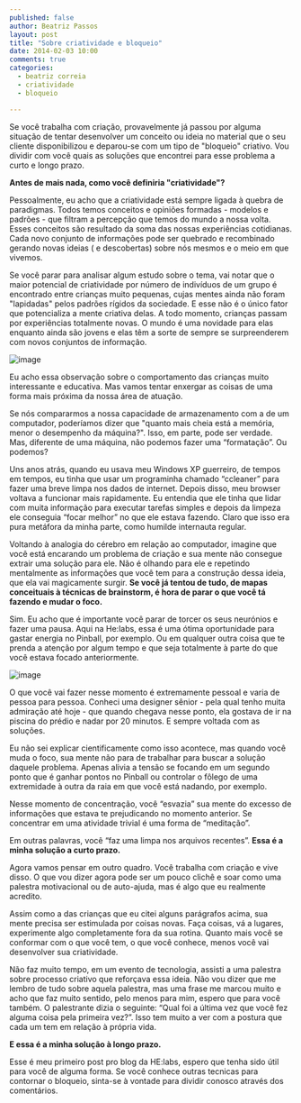 ```yaml
---
published: false
author: Beatriz Passos
layout: post
title: "Sobre criatividade e bloqueio"
date: 2014-02-03 10:00
comments: true
categories:
  - beatriz correia
  - criatividade
  - bloqueio

---
```


Se você trabalha com criação, provavelmente já passou por alguma situação de tentar desenvolver um conceito ou ideia no material que o seu cliente disponibilizou e deparou-se com um tipo de "bloqueio" criativo. Vou dividir com você quais as soluções que encontrei para esse problema a curto e longo prazo.

<!--more-->

<b>Antes de mais nada, como você definiria "criatividade"?</b>

Pessoalmente, eu acho que a criatividade está sempre ligada à quebra de paradigmas. Todos temos conceitos e opiniões formadas - modelos e padrões - que filtram a percepção que temos do mundo a nossa volta. Esses conceitos são resultado da soma das nossas experiências cotidianas. Cada novo conjunto de informações pode ser quebrado e recombinado gerando novas ideias ( e descobertas) sobre nós mesmos e o meio em que vivemos.

Se você parar para analisar algum estudo sobre o tema, vai notar que o maior potencial de criatividade por número de indivíduos de um grupo é encontrado entre crianças muito pequenas, cujas mentes ainda não foram "lapidadas" pelos padrões rígidos da sociedade. E esse não é o único fator que potencializa a mente criativa delas. A todo momento, crianças passam por experiências totalmente novas. O mundo é uma novidade para elas enquanto ainda são jovens e elas têm a sorte de sempre se surpreenderem com novos conjuntos de informação.

![image](/blog/images/posts/2014-02-03/creative_adult.jpg)

Eu acho essa observação sobre o comportamento das crianças muito interessante e educativa. Mas vamos tentar enxergar as coisas de uma forma mais próxima da nossa área de atuação.

Se nós compararmos a nossa capacidade de armazenamento com a de um computador, poderíamos dizer que "quanto mais cheia está a memória, menor o desempenho da máquina?". Isso, em parte, pode ser verdade. Mas, diferente de uma máquina, não podemos fazer uma “formatação”. Ou podemos?

Uns anos atrás, quando eu usava meu Windows XP guerreiro, de tempos em tempos, eu tinha que usar um programinha chamado “ccleaner” para fazer uma breve limpa nos dados de internet. Depois disso, meu browser voltava a funcionar mais rapidamente. Eu entendia que ele tinha que lidar com muita informação para executar tarefas simples e depois da limpeza ele conseguia “focar melhor” no que ele estava fazendo. Claro que isso era pura metáfora da minha parte, como humilde internauta regular.

Voltando à analogia do cérebro em relação ao computador, imagine que você está encarando um problema de criação e sua mente não consegue extrair uma solução para ele. Não é olhando para ele e repetindo mentalmente as informações que você tem para a construção dessa ideia, que ela vai magicamente surgir. <b>Se você já tentou de tudo, de mapas conceituais à técnicas de brainstorm, é hora de parar o que você tá fazendo e mudar o foco.</b>

Sim. Eu acho que é importante você parar de torcer os seus neurónios e fazer uma pausa. Aqui na He:labs, essa é uma ótima oportunidade para gastar energia no Pinball, por exemplo. Ou em qualquer outra coisa que te prenda a atenção por algum tempo e que seja totalmente à parte do que você estava focado anteriormente.

![image](/blog/images/posts/2014-02-03/pinball.jpg)

O que você vai fazer nesse momento é extremamente pessoal e varia de pessoa para pessoa. Conheci uma designer sênior - pela qual tenho muita admiração até hoje - que quando chegava nesse ponto, ela gostava de ir na piscina do prédio e nadar por 20 minutos. E sempre voltada com as soluções.

Eu não sei explicar cientificamente como isso acontece, mas quando você muda o foco, sua mente não para de trabalhar para buscar a solução daquele problema. Apenas alivia a tensão se focando em um segundo ponto que é ganhar pontos no Pinball ou controlar o fôlego de uma extremidade à outra da raia em que você está nadando, por exemplo.

Nesse momento de concentração,  você “esvazia” sua mente do excesso de informações que estava te prejudicando no momento anterior. Se concentrar em uma atividade trivial é uma forma de “meditação”.

Em outras palavras, você “faz uma limpa nos arquivos recentes”. <b>Essa é a minha solução a curto prazo.</b>

Agora vamos pensar em outro quadro. Você trabalha com criação e vive disso. O que vou dizer agora pode ser um pouco clichê e soar como uma palestra motivacional ou de auto-ajuda, mas é algo que eu realmente acredito.

Assim como a das crianças que eu citei alguns parágrafos acima, sua mente precisa ser estimulada por coisas novas. Faça coisas, vá a lugares, experimente algo completamente fora da sua rotina. Quanto mais você se conformar com o que você tem, o que você conhece, menos você vai desenvolver sua criatividade.

Não faz muito tempo, em um evento de tecnologia, assisti a uma palestra sobre processo criativo que reforçava essa ideia. Não vou dizer que me lembro de tudo sobre aquela palestra, mas uma frase me marcou muito e acho que faz muito sentido, pelo menos para mim, espero que para você também. O palestrante dizia o seguinte: “Qual foi a última vez que você fez alguma coisa pela primeira vez?”. Isso tem muito a ver com a postura que cada um tem em relação à própria vida.

<b>E essa é a minha solução à longo prazo.</b>

Esse é meu primeiro post pro blog da HE:labs, espero que tenha sido útil para você de alguma forma. Se você conhece outras tecnicas para contornar o bloqueio, sinta-se à vontade para dividir conosco através dos comentários.





